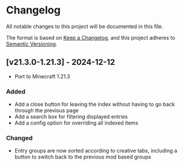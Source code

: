 # Changelog
All notable changes to this project will be documented in this file.

The format is based on [Keep a Changelog](https://keepachangelog.com/en/1.0.0/),
and this project adheres to [Semantic Versioning](https://semver.org/spec/v2.0.0.html).

## [v21.3.0-1.21.3] - 2024-12-12
- Port to Minecraft 1.21.3
### Added
- Add a close button for leaving the index without having to go back through the previous page
- Add a search box for filtering displayed entries
- Add a config option for overriding all indexed items
### Changed
- Entry groups are now sorted according to creative tabs, including a button to switch back to the previous mod based groups
